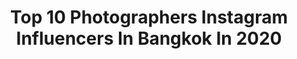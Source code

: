 ---
title: Top 10 Photographers Instagram Influencers In Bangkok In 2020
description: >-
  Find top photographers Instagram influencers in Bangkok in 2020. Most popular hashtags: #stayapartstaytogether #galaxys20 #singletake #galaxynote10th.
platform: Instagram
profiles:
  - username: "minto_ong"
    fullname: >-
      minto_ong
    location: "Thailand"
    followers: 21507
    engagement: 932
    commentsToLikes: 0.100378
    id: ck0w4gug7yi2b0i19qdzet9wn
    verified: false
    hashtags: "#khunbyyoobyme, #khunbyyoo, #sansiriluxurycollection"
  - username: "chrsschlkx"
    fullname: >-
      Chris Schalkx
    location: "Thailand"
    followers: 14744
    engagement: 410
    commentsToLikes: 0.016086
    id: ck0tu561s5oov0i19gvx1i4v7
    verified: false
    hashtags: "#ricepotatobangkok"
  - username: "cody.ellingham"
    fullname: >-
      Cody Ellingham
    location: "Thailand"
    followers: 31408
    engagement: 269
    commentsToLikes: 0.005028
    id: ck5zpcyj7sg390i14l5ckkbb3
    verified: false
    hashtags: "#tokyo, #photography, #codyellingham, #japan"
  - username: "oad.ari"
    fullname: >-
      Thomas Shelby
    location: "Thailand"
    followers: 32424
    engagement: 140
    commentsToLikes: 0.006878
    id: ck0w45zj9wzgz0i19jbxwuw3t
    verified: false
    hashtags: "#galaxynote10th, #filmcamera, #playeverywhere, #contaxg1"
  - username: "jack_l2y"
    fullname: >-
      Jack Kitti Suwanchoti
    location: "Thailand"
    followers: 79203
    engagement: 317
    commentsToLikes: 0.012485
    id: ck136ktme6zwe0i19aai35f0g
    verified: false
    hashtags: "#butterfly, #canon100mmmacro, #40mmlens, #camerabag"
  - username: "shbabalif"
    fullname: >-
      Alif Ngoylung
    location: "Thailand"
    followers: 53339
    engagement: 260
    commentsToLikes: 0.011695
    id: ck15ucartmgen0i19jlt3rl10
    verified: false
    hashtags: "#shbabalifxstars, #prgalleria, #nepal, #shbabalifxlangtang"
  - username: "piboonwat"
    fullname: >-
      Piboonwat P.
    location: "Thailand"
    followers: 34364
    engagement: 204
    commentsToLikes: 0.032245
    id: ck8sy6ewvjv9v0j787slqyfew
    verified: false
    hashtags: "#galaxynote10th, #folkscenery, #leicathailand, #becreative"
  - username: "peonysus2nd"
    fullname: >-
      Piriya C.
    location: "Thailand"
    followers: 11117
    engagement: 459
    commentsToLikes: 0.071472
    id: ck0ud25cbi9740i19btowte67
    verified: false
    hashtags: "#stayhomeffa20, #stayapartstaytogether, #galaxys20, #singletake"
  - username: "kankankavee"
    fullname: >-
      Kan Kankavee
    location: "Thailand"
    followers: 103153
    engagement: 1058
    commentsToLikes: 0.025522
    id: ck0u1zvjeydkq0i19c8tvmqj5
    verified: false
    hashtags: "#wondersofthailand, #ancientcity, #urbanlivingsolutions, #thesanctuaryforyoursoul"
  - username: "lazycoup"
    fullname: >-
      LAZY COUP : เที่ยวเป็นคู่
    location: "Thailand"
    followers: 5882
    engagement: 478
    commentsToLikes: 0.010344
    id: ck5c2grrax8cg0i11l3x5tcok
    verified: false
    hashtags: "#reviewchaingmai, #reviewchiangmai, #coupletrip"
---